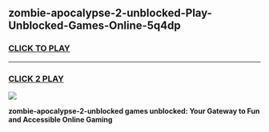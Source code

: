 
## zombie-apocalypse-2-unblocked-Play-Unblocked-Games-Online-5q4dp
<h3>
<a href="https://premium76.site?title=zombie-apocalypse-2-unblocked&ref=25A">CLICK TO PLAY</a></h3>
<hr>

<h3>
<a href="https://premium76.site?title=zombie-apocalypse-2-unblocked&ref=25A">CLICK 2 PLAY</a>
  
</h3>

<a href="https://premium76.site?title=zombie-apocalypse-2-unblocked&ref=25A"><img src="https://clearcache.store/games.png"></a>


**zombie-apocalypse-2-unblocked games unblocked: Your Gateway to Fun and Accessible Online Gaming**

